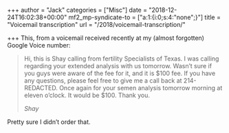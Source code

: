 +++
author = "Jack"
categories = ["Misc"]
date = "2018-12-24T16:02:38+00:00"
mf2_mp-syndicate-to = ["a:1:{i:0;s:4:\"none\";}"]
title = "Voicemail transcription"
url = "/2018/voicemail-transcription/"

+++
This, from a voicemail received recently at my (almost forgotten) Google Voice number:

<blockquote class="wp-block-quote">
  <p>
    Hi, this is Shay calling from fertility Specialists of Texas. I was calling regarding your extended analysis with us tomorrow. Wasn&#8217;t sure if you guys were aware of the fee for it, and it is $100 fee. If you have any questions, please feel free to give me a call back at 214-REDACTED. Once again for your semen analysis tomorrow morning at eleven o&#8217;clock. It would be $100. Thank you.
  </p>
  
  <cite>Shay</cite>
</blockquote>

Pretty sure I didn&#8217;t order that.